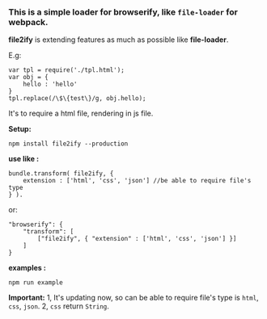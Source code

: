 ### This is a simple loader for browserify, like `file-loader` for webpack.

**file2ify** is extending features as much as possible like **file-loader**.

E.g:

    var tpl = require('./tpl.html');
    var obj = {
        hello : 'hello'
    }
    tpl.replace(/\$\{test\}/g, obj.hello);
    
It's to require a html file, rendering in js file.

**Setup:**

    npm install file2ify --production

**use like :**

    bundle.transform( file2ify, {
        extension : ['html', 'css', 'json'] //be able to require file's type
    } ).


or:

    "browserify": {
        "transform": [
            ["file2ify", { "extension" : ['html', 'css', 'json'] }]
        ]
    }

**examples :**

    npm run example

**Important:** 
1, It's updating now, so can be able to require file's type is `html`, `css`, `json`.
2, `css` return `String`.




 





